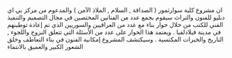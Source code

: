 ان مشروع كلية سوارثمور ( الصداقة , السلام , الملاذ الآمن ) والمدعوم من مركز بي اي دبليو للفنون والتراث سيقوم بجمع عدد من الفنانين المختصين في مجال التصميم والتنفيذ الفني للكتب من خلال حوار بناء مع عدد من العراقيين والسوريين الذي تم إعادة توطينهم في مدينة فيلادلفيا . ويعتمد هذا الحوار على عدد من الأسئلة التي تتعلق النزوح واللجوء , التاريخ والخبرات المكتسبة . وسيكتشف المشروع إمكانية الفنون في بناء التعاطف وخلق الشعور الكبير والعميق بالانتماء  
